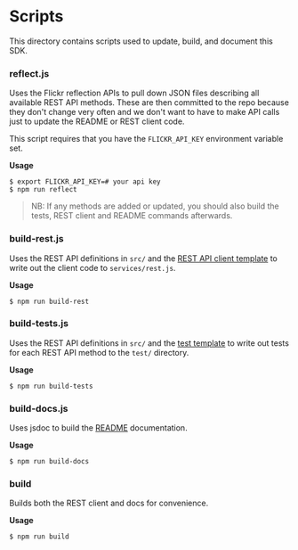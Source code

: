 # Scripts

This directory contains scripts used to update, build, and document this SDK.

### reflect.js

Uses the Flickr reflection APIs to pull down JSON files describing all available REST API methods. These are then committed to the repo because they don't change very often and we don't want to have to make API calls just to update the README or REST client code.

This script requires that you have the `FLICKR_API_KEY` environment variable set.

**Usage**

```
$ export FLICKR_API_KEY=# your api key
$ npm run reflect
```

> NB: If any methods are added or updated, you should also build the tests, REST client and README commands afterwards.

### build-rest.js

Uses the REST API definitions in `src/` and the [REST API client template](build-rest.ejs) to write out the client code to `services/rest.js`.

**Usage**

```
$ npm run build-rest
```

### build-tests.js

Uses the REST API definitions in `src/` and the [test template](build-tests.ejs) to write out tests for each REST API method to the `test/` directory.

**Usage**

```
$ npm run build-tests
```

### build-docs.js

Uses jsdoc to build the [README](../README.md) documentation.

**Usage**

```
$ npm run build-docs
```

### build

Builds both the REST client and docs for convenience.

**Usage**

```
$ npm run build
```
